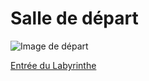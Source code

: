 # Salle de départ

![Image de départ](https://cdn-icons-png.flaticon.com/512/2078/2078790.png)

[Entrée du Labyrinthe](./France.md)
